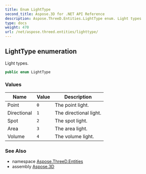 ```yaml
---
title: Enum LightType
second_title: Aspose.3D for .NET API Reference
description: Aspose.ThreeD.Entities.LightType enum. Light types
type: docs
weight: 470
url: /net/aspose.threed.entities/lighttype/
---
```

## LightType enumeration

Light types.

```csharp
public enum LightType
```

### Values

| Name | Value | Description |
| --- | --- | --- |
| Point | `0` | The point light. |
| Directional | `1` | The directional light. |
| Spot | `2` | The spot light. |
| Area | `3` | The area light. |
| Volume | `4` | The volume light. |

### See Also

* namespace [Aspose.ThreeD.Entities](../../aspose.threed.entities/)
* assembly [Aspose.3D](../../)


